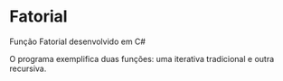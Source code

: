 # Fatorial

Função Fatorial desenvolvido em C#

O programa exemplifica duas funções: uma iterativa tradicional e outra recursiva.
